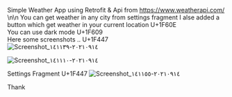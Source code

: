Simple Weather App using Retrofit & Api from https://www.weatherapi.com/ \n\n
You can get weather in any city from settings fragment
I alse added a button which get weather in your current location U+1F60E	
You can use dark mode U+1F609	
Here some screenshots .. U+1F447	
![Screenshot_٢٠٢١٠٩١٤-١٤١١٣٩](https://user-images.githubusercontent.com/68782059/133256269-d9af79e7-7c9d-4d54-9acc-3324b0811fb7.png)

![Screenshot_٢٠٢١٠٩١٤-١٤١١١٠](https://user-images.githubusercontent.com/68782059/133257274-b78bb49b-ceb5-42e4-ba9a-404347538032.png)

Settings Fragment U+1F447
![Screenshot_٢٠٢١٠٩١٤-١٤١١٥٥](https://user-images.githubusercontent.com/68782059/133257389-6cbc8179-11c7-45bd-91a9-ec98084d54e6.png)


Thank
